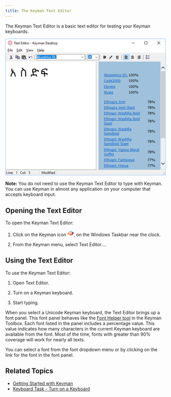 ```yaml
---
title: The Keyman Text Editor
---
```


The Keyman Text Editor is a basic text editor for testing your Keyman
keyboards.

![](../desktop_images/texteditor.png)

**Note:** You do not need to use the Keyman Text Editor to type with Keyman. You can use Keyman in almost any application on your computer that accepts keyboard input.

## Opening the Text Editor

To open the Keyman Text Editor:

1.  Click on the Keyman icon ![](../desktop_images/icon-keyman.png), on the
    Windows Taskbar near the clock.

2.  From the Keyman menu, select Text Editor….

## Using the Text Editor

To use the Keyman Text Editor:

1.  Open Text Editor.

2.  Turn on a Keyman keyboard.

3.  Start typing.

When you select a Unicode Keyman keyboard, the Text Editor brings up a
font panel. This font panel behaves like the [Font Helper
tool](toolbox/font-helper) in the Keyman Toolbox. Each font listed in the
panel includes a percentage value. This value indicates how many
characters in the current Keyman keyboard are available from the font.
Most of the time, fonts with greater than 90% coverage will work for
nearly all texts.

You can select a font from the font dropdown menu or by clicking on the
link for the font in the font panel.

## Related Topics

-   [Getting Started with Keyman](../start/tutorial)
-   [Keyboard Task - Turn on a Keyboard](select-keyboard)
